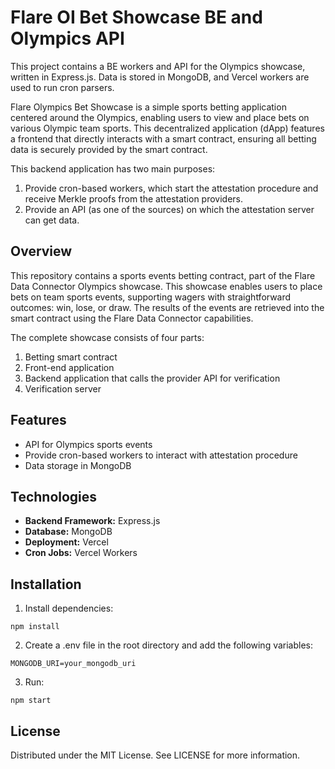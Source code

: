 # Flare OI Bet Showcase BE and Olympics API

This project contains a BE workers and API for the Olympics showcase, written in Express.js. Data is stored in MongoDB, and Vercel workers are used to run cron parsers.

Flare Olympics Bet Showcase is a simple sports betting application centered around the Olympics, enabling users to view and place bets on various Olympic team sports. This decentralized application (dApp) features a frontend that directly interacts with a smart contract, ensuring all betting data is securely provided by the smart contract.

This backend application has two main purposes:

1. Provide cron-based workers, which start the attestation procedure and receive Merkle proofs from the attestation providers.
2. Provide an API (as one of the sources) on which the attestation server can get data.

## Overview

This repository contains a sports events betting contract, part of the Flare Data Connector Olympics showcase. This showcase enables users to place bets on team sports events, supporting wagers with straightforward outcomes: win, lose, or draw. The results of the events are retrieved into the smart contract using the Flare Data Connector capabilities.

The complete showcase consists of four parts:

1. Betting smart contract
2. Front-end application
3. Backend application that calls the provider API for verification
4. Verification server

## Features

- API for Olympics sports events
- Provide cron-based workers to interact with attestation procedure
- Data storage in MongoDB

## Technologies

- **Backend Framework:** Express.js
- **Database:** MongoDB
- **Deployment:** Vercel
- **Cron Jobs:** Vercel Workers

## Installation

1. Install dependencies:

```
npm install
```

2. Create a .env file in the root directory and add the following variables:

```
MONGODB_URI=your_mongodb_uri
```

3. Run:

```
npm start
```

## License
Distributed under the MIT License. See LICENSE for more information.
